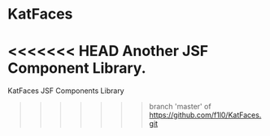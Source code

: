 KatFaces
========

<<<<<<< HEAD
Another JSF Component Library.
=======
KatFaces JSF Components Library
>>>>>>> branch 'master' of https://github.com/f1l0/KatFaces.git
